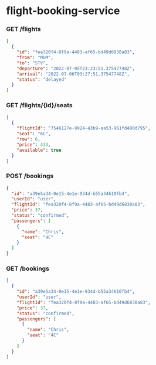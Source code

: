 # flight-booking-service

### GET /flights

```json
[
  {
    "id": "fea320f4-8f9a-4483-af65-bd49d6838a83",
    "from": "MUM",
    "to": "STV",
    "departure": "2022-07-05T23:23:51.37547748Z",
    "arrival": "2022-07-06T03:27:51.37547748Z",
    "status": "delayed"
  }
]
```

### GET /flights/{id}/seats

```json
[
  {
    "flightId": "7546127e-9924-43b9-aa53-961fd480d795",
    "seat": "6C",
    "row": 6,
    "price": 433,
    "available": true
  }
]
```

### POST /bookings

```json
{
  "id": "a39e5a34-0e15-4e1e-934d-b55a34610fb4",
  "userId": "user",
  "flightId": "fea320f4-8f9a-4483-af65-bd49d6838a83",
  "price": 37,
  "status": "confirmed",
  "passengers": [
    {
      "name": "Chris",
      "seat": "4C"
    }
  ]
}
```


### GET /bookings

```json
[
  {
    "id": "a39e5a34-0e15-4e1e-934d-b55a34610fb4",
    "userId": "user",
    "flightId": "fea320f4-8f9a-4483-af65-bd49d6838a83",
    "price": 37,
    "status": "confirmed",
    "passengers": [
      {
        "name": "Chris",
        "seat": "4C"
      }
    ]
  }
]
```
